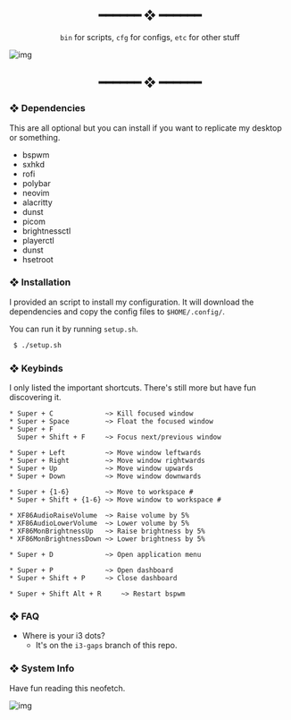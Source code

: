 <h2 align="center"> ━━━━━━  ❖  ━━━━━━ </h2>

<div align="center">
    <code>bin</code> for scripts,
    <code>cfg</code> for configs,
    <code>etc</code> for other stuff
</div>

<p/>

![img](https://cdn.discordapp.com/attachments/635625917623828520/825336808396685332/G1WSVrr.png)

<h2 align="center"> ━━━━━━  ❖  ━━━━━━ </h2>

<!--
    Got lazy using tags lol.
 -->

### ❖ Dependencies

   This are all optional but you can install if you want to replicate my desktop or something.

   * bspwm
   * sxhkd
   * rofi
   * polybar
   * neovim
   * alacritty
   * dunst
   * picom
   * brightnessctl
   * playerctl
   * dunst
   * hsetroot
        
### ❖ Installation

   I provided an script to install my configuration. It will download the dependencies and copy the config files to `$HOME/.config/`.
   
   You can run it by running `setup.sh`.

   ```bash
    $ ./setup.sh
   ```

### ❖ Keybinds

   I only listed the important shortcuts. There's still more but have fun discovering it.

   ```
   * Super + C             ~> Kill focused window
   * Super + Space         ~> Float the focused window
   * Super + F             
     Super + Shift + F     ~> Focus next/previous window

   * Super + Left          ~> Move window leftwards 
   * Super + Right         ~> Move window rightwards
   * Super + Up            ~> Move window upwards
   * Super + Down          ~> Move window downwards

   * Super + {1-6}         ~> Move to workspace #
   * Super + Shift + {1-6} ~> Move window to workspace #

   * XF86AudioRaiseVolume  ~> Raise volume by 5%
   * XF86AudioLowerVolume  ~> Lower volume by 5%
   * XF86MonBrightnessUp   ~> Raise brightness by 5%
   * XF86MonBrightnessDown ~> Lower brightness by 5%

   * Super + D             ~> Open application menu

   * Super + P             ~> Open dashboard
   * Super + Shift + P     ~> Close dashboard

   * Super + Shift Alt + R     ~> Restart bspwm
   ```

### ❖ FAQ

   * Where is your i3 dots?
      * It's on the `i3-gaps` branch of this repo.

### ❖ System Info
   
   Have fun reading this neofetch.
   
   ![img](https://cdn.mythcord.cf/u/wkfO2PJ.png)
